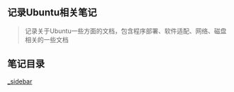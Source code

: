 ## 记录Ubuntu相关笔记

> 记录关于Ubuntu一些方面的文档，包含程序部署、软件适配、网络、磁盘相关的一些文档


## 笔记目录

[_sidebar](./_sidebar.md ':include')
